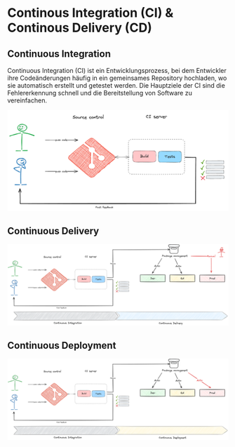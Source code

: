 # Continous Integration (CI) & Continous Delivery (CD)

## Continuous Integration

Continuous Integration (CI) ist ein Entwicklungsprozess, bei dem Entwickler ihre Codeänderungen häufig in ein gemeinsames Repository hochladen, wo sie automatisch erstellt und getestet werden. Die Hauptziele der CI sind die Fehlererkennung schnell und die Bereitstellung von Software zu vereinfachen.

![Continuous Integration](../99_assets/images/devops-ci-normal.png)


## Continuous Delivery
![Continuous Delivery](../99_assets/images/devops-ci-cdeli.png)

## Continuous Deployment
![Continuous Deployment](../99_assets/images/devops-ci-cdep.png)